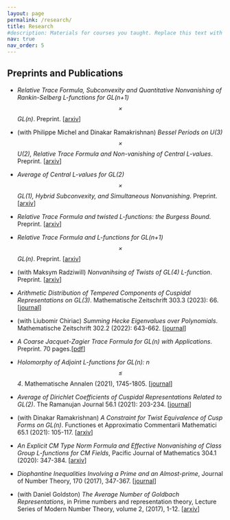 ```yaml
---
layout: page
permalink: /research/
title: Research
#description: Materials for courses you taught. Replace this text with your description.
nav: true
nav_order: 5
---
```



## Preprints and Publications 

* *Relative Trace Formula, Subconvexity and Quantitative Nonvanishing of Rankin-Selberg L-functions for* *GL(n+1)$$\times$$GL(n)*. Preprint. \[[arxiv](https://arxiv.org/abs/2309.07534)\]  

*  (with Philippe Michel and Dinakar Ramakrishnan) *Bessel Periods on U(3)$$\times$$U(2), Relative Trace Formula and Non-vanishing of Central L-values*. Preprint. \[[arxiv](https://arxiv.org/abs/2309.08490)\] 

* *Average of Central $L$-values for* *GL(2)$$\times$$GL(1),* *Hybrid Subconvexity, and Simultaneous Nonvanishing*. Preprint. \[[arxiv](https://arxiv.org/abs/2307.05571)\]

* *Relative Trace Formula and twisted L-functions: the Burgess Bound*. Preprint. \[[arxiv](https://arxiv.org/abs/2305.10719)\]


* *Relative Trace Formula and L-functions for GL(n+1)$$\times$$GL(n)*. Preprint. \[[arxiv](https://arxiv.org/abs/2303.02225)\]


* (with Maksym Radziwill) *Nonvanihsing of Twists of GL(4) L-function*. Preprint. \[[arxiv](https://arxiv.org/abs/2304.09171)\] 

* *Arithmetic Distribution of Tempered Components of Cuspidal Representations on GL(3)*. Mathematische Zeitschrift 303.3 (2023): 66. \[[journal](https://link.springer.com/article/10.1007/s00209-023-03213-w)\]

*  (with Liubomir Chiriac) *Summing Hecke Eigenvalues over Polynomials*.  Mathematische Zeitschrift 302.2 (2022): 643-662. \[[journal](https://link.springer.com/article/10.1007/s00209-022-03071-y)\]

* *A Coarse Jacquet-Zagier Trace Formula for GL(n) with Applications*. Preprint. 70 pages.\[[pdf](https://drive.google.com/file/d/1WYRQDpVpH0b3jrwCwMBHlszqpxXOeQVw/view?usp=sharing)\]

* *Holomorphy of Adjoint L-functions for GL(n): n $$\leq$$ 4*. Mathematische Annalen (2021), 1745-1805. \[[journal](https://link.springer.com/article/10.1007/s00208-021-02189-4)\]

* *Average of Dirichlet Coefficients of Cuspidal Representations Related to GL(2)*. The Ramanujan Journal 56.1 (2021): 203-234. \[[journal](https://link.springer.com/article/10.1007/s11139-020-00360-0)\]

* (with Dinakar Ramakrishnan) *A Constraint for Twist Equivalence of Cusp Forms on GL(n)*. Functiones et Approximatio Commentarii Mathematici 65.1 (2021): 105-117. \[[arxiv](https://arxiv.org/pdf/1906.01047)\] 

* *An Explicit CM Type Norm Formula and Effective Nonvanishing of Class Group L-functions for CM Fields*, Pacific Journal of Mathematics 304.1 (2020): 347-384. \[[arxiv](https://arxiv.org/pdf/1801.05562)\]

* *Diophantine Inequalities Involving a Prime and an Almost-prime*, Journal of Number Theory, 170 (2017), 347-367. \[[journal](https://www.sciencedirect.com/science/article/pii/S0022314X1630124X)\] 

* (with Daniel Goldston) *The Average Number of Goldbach Representations*, in Prime numbers and representation theory, Lecture Series of Modern Number Theory, volume 2, (2017), 1-12. \[[arxiv](https://arxiv.org/pdf/1601.06902)\] 



